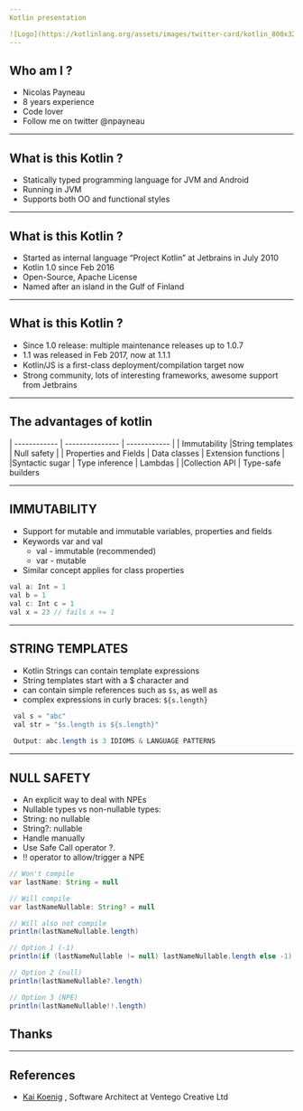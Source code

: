 ```yaml
---
Kotlin presentation

![Logo](https://kotlinlang.org/assets/images/twitter-card/kotlin_800x320.png)
---
```

## Who am I ?

- Nicolas Payneau
- 8 years experience
- Code lover
- Follow me on twitter @npayneau
---
## What is this Kotlin ?

* Statically typed programming language for JVM and Android 
* Running in JVM
* Supports both OO and functional styles
---
## What is this Kotlin ?

* Started as internal language “Project Kotlin” at Jetbrains in July 2010
* Kotlin 1.0 since Feb 2016
* Open-Source, Apache License
* Named after an island in the Gulf of Finland 
---
## What is this Kotlin ?

* Since 1.0 release: multiple maintenance releases up to 1.0.7
* 1.1 was released in Feb 2017, now at 1.1.1
* Kotlin/JS is a ﬁrst-class deployment/compilation target now
* Strong community, lots of interesting frameworks, awesome support from Jetbrains 
---
## The advantages of kotlin

| ------------ | --------------- | ------------ |
| Immutability |String templates  | Null safety |
| Properties and Fields | Data classes | Extension functions | 
|Syntactic sugar | Type inference | Lambdas |
|Collection API | Type-safe builders

---
## IMMUTABILITY

* Support for mutable and immutable variables, properties and ﬁelds 
* Keywords var and val 
  * val - immutable (recommended)
  * var - mutable 
* Similar concept applies for class properties 

```java
val a: Int = 1
val b = 1 
val c: Int c = 1 
val x = 23 // fails x += 1 
```

---
## STRING TEMPLATES 

* Kotlin Strings can contain template expressions
* String templates start with a $ character and 
 * can contain simple references such as ```$s```, as well as 
 * complex expressions in curly braces: ```${s.length}```

```java 
 val s = "abc" 
 val str = "$s.length is ${s.length}"
 
 Output: abc.length is 3 IDIOMS & LANGUAGE PATTERNS 
```
---
## NULL SAFETY
* An explicit way to deal with NPEs
* Nullable types vs non-nullable types:
 * String: no nullable
 * String?: nullable 
* Handle manually
* Use Safe Call operator ?. 
* !! operator to allow/trigger a NPE 

```java
// Won't compile 
var lastName: String = null 

// Will compile 
var lastNameNullable: String? = null

// Will also not compile 
println(lastNameNullable.length) 

// Option 1 (-1) 
println(if (lastNameNullable != null) lastNameNullable.length else -1) 

// Option 2 (null) 
println(lastNameNullable?.length) 

// Option 3 (NPE) 
println(lastNameNullable!!.length) 
```

## Thanks 

---

## References

* [Kai Koenig](https://fr.slideshare.net/AgentK/2017-kotlin-now-more-than-ever) , Software Architect at Ventego Creative Ltd

